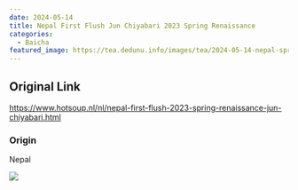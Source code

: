 ```yaml
---
date: 2024-05-14
title: Nepal First Flush Jun Chiyabari 2023 Spring Renaissance
categories:
  - Baicha
featured_image: https://tea.dedunu.info/images/tea/2024-05-14-nepal-spring-renaissance-1.jpeg
---
```


## Original Link

<https://www.hotsoup.nl/nl/nepal-first-flush-2023-spring-renaissance-jun-chiyabari.html>

### Origin

Nepal

![](https://tea.dedunu.info/images/tea/2024-05-14-nepal-spring-renaissance-2.jpeg)
